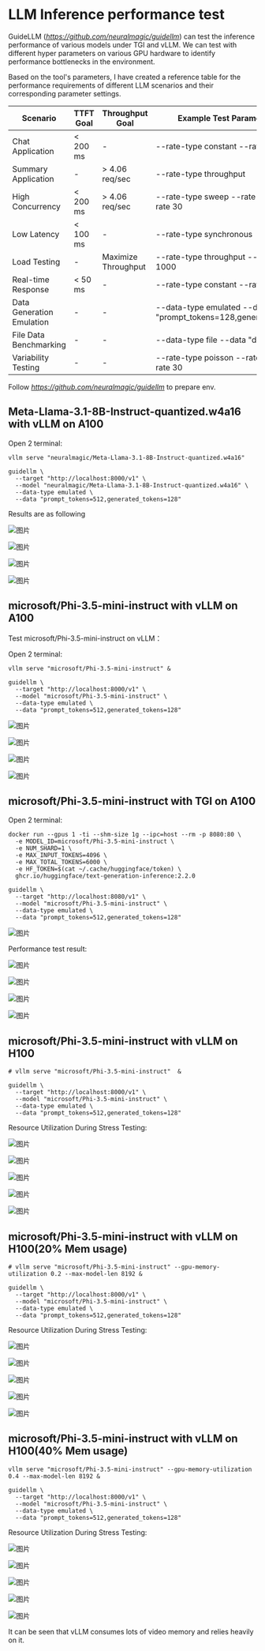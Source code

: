 # LLM Inference performance test

GuideLLM (*https://github.com/neuralmagic/guidellm*) can test the inference performance of various models under TGI and vLLM. We can test with different hyper parameters on various GPU hardware to identify performance bottlenecks in the environment.

Based on the tool's parameters, I have created a reference table for the performance requirements of different LLM scenarios and their corresponding parameter settings.

| Scenario                  | TTFT Goal | Throughput Goal      | Example Test  Parameter Settings                             |
| ------------------------- | --------- | -------------------- | ------------------------------------------------------------ |
| Chat Application          | <  200 ms | -                    | --rate-type  constant --rate 2.37                            |
| Summary Application       | -         | >  4.06 req/sec      | --rate-type  throughput                                      |
| High Concurrency          | <  200 ms | >  4.06 req/sec      | --rate-type  sweep --rate 10 --rate 20 --rate 30             |
| Low Latency               | <  100 ms | -                    | --rate-type  synchronous                                     |
| Load Testing              | -         | Maximize  Throughput | --rate-type  throughput --max-requests 1000                  |
| Real-time Response        | <  50 ms  | -                    | --rate-type  constant --rate 5                               |
| Data Generation Emulation | -         | -                    | --data-type  emulated --data "prompt_tokens=128,generated_tokens=128" |
| File Data Benchmarking    | -         | -                    | --data-type  file --data "data.txt"                          |
| Variability Testing       | -         | -                    | --rate-type  poisson --rate 10 --rate 20 --rate 30           |

Follow *https://github.com/neuralmagic/guidellm* to prepare env.

## Meta-Llama-3.1-8B-Instruct-quantized.w4a16 with vLLM on A100

Open 2 terminal:

```
vllm serve "neuralmagic/Meta-Llama-3.1-8B-Instruct-quantized.w4a16"
```

```
guidellm \
  --target "http://localhost:8000/v1" \
  --model "neuralmagic/Meta-Llama-3.1-8B-Instruct-quantized.w4a16" \
  --data-type emulated \
  --data "prompt_tokens=512,generated_tokens=128"
```

Results are as following

![图片](https://mmbiz.qpic.cn/mmbiz_png/akGXyic486nVDOHr5U1iaZpHkGUhpHh2Sd1Vf6AWBwX0BQnXiba5HLezmdVPCfajP6K6UjDV9BMAqS64U4DT9h2Kg/640?wx_fmt=png&from=appmsg&tp=webp&wxfrom=5&wx_lazy=1&wx_co=1)

![图片](https://mmbiz.qpic.cn/mmbiz_png/akGXyic486nVDOHr5U1iaZpHkGUhpHh2SdibPkae4mV5wQOzoaziaMLRh9Tb2xqSXZPYDyKf0BFq8wCPIrgUibtIyLQ/640?wx_fmt=png&from=appmsg&tp=webp&wxfrom=5&wx_lazy=1&wx_co=1)

![图片](https://mmbiz.qpic.cn/mmbiz_png/akGXyic486nVDOHr5U1iaZpHkGUhpHh2Sd6IA80u8ib0TIgtpWhhnXPRe6RzwDe1Az0JC1rIKovKiaMw2FerCBwr7Q/640?wx_fmt=png&from=appmsg&tp=webp&wxfrom=5&wx_lazy=1&wx_co=1)

![图片](https://mmbiz.qpic.cn/mmbiz_png/akGXyic486nVDOHr5U1iaZpHkGUhpHh2SdsicXq3nqZTagf5uWGW3kVm34BJN5BAWlGqdZgS8AvsmrsPZogz0IGKg/640?wx_fmt=png&from=appmsg&tp=webp&wxfrom=5&wx_lazy=1&wx_co=1)

## microsoft/Phi-3.5-mini-instruct with vLLM on A100

Test microsoft/Phi-3.5-mini-instruct on vLLM：

Open 2 terminal:

```
vllm serve "microsoft/Phi-3.5-mini-instruct" &
```

```
guidellm \
  --target "http://localhost:8000/v1" \
  --model "microsoft/Phi-3.5-mini-instruct" \
  --data-type emulated \
  --data "prompt_tokens=512,generated_tokens=128"
```

![图片](https://mmbiz.qpic.cn/mmbiz_png/akGXyic486nVDOHr5U1iaZpHkGUhpHh2Sd8QfK9HicibQGWOZPEZ3NBGMJMoribvClaSZSSZibR508AmlA14HbxvznOg/640?wx_fmt=png&from=appmsg&tp=webp&wxfrom=5&wx_lazy=1&wx_co=1)

![图片](https://mmbiz.qpic.cn/mmbiz_png/akGXyic486nVDOHr5U1iaZpHkGUhpHh2SdRxQnFhvDIr4kto8GaX5TicKB7SibrEJU0BRiac59KhiafD8Kc4JjbUGlsQ/640?wx_fmt=png&from=appmsg&tp=webp&wxfrom=5&wx_lazy=1&wx_co=1)

![图片](https://mmbiz.qpic.cn/mmbiz_png/akGXyic486nVDOHr5U1iaZpHkGUhpHh2Sdn9M1w2edyDiareXsa55bPHSa3COgvroH2ehuPEhLJmxOibqldbBTiapAQ/640?wx_fmt=png&from=appmsg&tp=webp&wxfrom=5&wx_lazy=1&wx_co=1)

![图片](https://mmbiz.qpic.cn/mmbiz_png/akGXyic486nVDOHr5U1iaZpHkGUhpHh2SdseM8AWebMF8heysLSkDV9H992D43cU9aHF6tn7UEULfAOWibYoUIhTw/640?wx_fmt=png&from=appmsg&tp=webp&wxfrom=5&wx_lazy=1&wx_co=1)

## microsoft/Phi-3.5-mini-instruct with TGI on A100

Open 2 terminal:

```
docker run --gpus 1 -ti --shm-size 1g --ipc=host --rm -p 8080:80 \
  -e MODEL_ID=microsoft/Phi-3.5-mini-instruct \
  -e NUM_SHARD=1 \
  -e MAX_INPUT_TOKENS=4096 \
  -e MAX_TOTAL_TOKENS=6000 \
  -e HF_TOKEN=$(cat ~/.cache/huggingface/token) \
  ghcr.io/huggingface/text-generation-inference:2.2.0
```

```
guidellm \
  --target "http://localhost:8080/v1" \
  --model "microsoft/Phi-3.5-mini-instruct" \
  --data-type emulated \
  --data "prompt_tokens=512,generated_tokens=128"
```

![图片](https://mmbiz.qpic.cn/mmbiz_png/akGXyic486nVgYe83BBuZRVeGk65Y0qcTjQ1hAyzPBYtWaxdLJ6oWqM7uOVMmuAaand3wZzQgoAP77QPL5pMeGg/640?wx_fmt=png&from=appmsg&tp=webp&wxfrom=5&wx_lazy=1&wx_co=1)

Performance test result:

![图片](https://mmbiz.qpic.cn/mmbiz_png/akGXyic486nVgYe83BBuZRVeGk65Y0qcTCvWno9roBb5VmUnCtwNsiaFrayE9GqJdhIYc9bAybjoBRjUutgF2wog/640?wx_fmt=png&from=appmsg&tp=webp&wxfrom=5&wx_lazy=1&wx_co=1)

![图片](https://mmbiz.qpic.cn/mmbiz_png/akGXyic486nVgYe83BBuZRVeGk65Y0qcTTvBScj6T7sTcB2CIdOZfYibltqDdQ8QsSSwpSYtia5xpQVZAj2xTMXVg/640?wx_fmt=png&from=appmsg&tp=webp&wxfrom=5&wx_lazy=1&wx_co=1)

![图片](https://mmbiz.qpic.cn/mmbiz_png/akGXyic486nVgYe83BBuZRVeGk65Y0qcTfpBPeRSAA6QKk7EIFSbKWJSTtS2uMlIDXufjXdRpns0F0I9ZMACP2w/640?wx_fmt=png&from=appmsg&tp=webp&wxfrom=5&wx_lazy=1&wx_co=1)

![图片](https://mmbiz.qpic.cn/mmbiz_png/akGXyic486nVgYe83BBuZRVeGk65Y0qcTibicZcNj1CkWlibjwxIAia5Io5osWBeMmLu6Z8uxbDnALTQEJ0q7kaXJ5A/640?wx_fmt=png&from=appmsg&tp=webp&wxfrom=5&wx_lazy=1&wx_co=1)

##  microsoft/Phi-3.5-mini-instruct with vLLM on H100

```
# vllm serve "microsoft/Phi-3.5-mini-instruct"  &
```

```
guidellm \
  --target "http://localhost:8000/v1" \
  --model "microsoft/Phi-3.5-mini-instruct" \
  --data-type emulated \
  --data "prompt_tokens=512,generated_tokens=128"
```

Resource Utilization During Stress Testing:

![图片](https://mmbiz.qpic.cn/mmbiz_png/akGXyic486nVgYe83BBuZRVeGk65Y0qcT9pyT4H3cCWEnIYfibfox7DkDibzbJxHlabkhNFK1UxxibdPXvWEiabt9Ew/640?wx_fmt=png&from=appmsg&tp=webp&wxfrom=5&wx_lazy=1&wx_co=1)

![图片](https://mmbiz.qpic.cn/mmbiz_png/akGXyic486nVgYe83BBuZRVeGk65Y0qcT8H8f5FlpxGAryTBOl7SN28TMib51UEB8OSFDDHoI9E3AicWohEco5kqg/640?wx_fmt=png&from=appmsg&tp=webp&wxfrom=5&wx_lazy=1&wx_co=1)

![图片](https://mmbiz.qpic.cn/mmbiz_png/akGXyic486nVgYe83BBuZRVeGk65Y0qcTzbYYx8qYQBNkrFeePDic0XDyfa6mhEwkpj0icSI8NcB5Ueib27MibhfIMg/640?wx_fmt=png&from=appmsg&tp=webp&wxfrom=5&wx_lazy=1&wx_co=1)

![图片](https://mmbiz.qpic.cn/mmbiz_png/akGXyic486nVgYe83BBuZRVeGk65Y0qcTwsY5wn2RCan1Qvj90J3c5Y6mNslIz3bL3Gy9d59XypXT7LaicPEoB1w/640?wx_fmt=png&from=appmsg&tp=webp&wxfrom=5&wx_lazy=1&wx_co=1)

![图片](https://mmbiz.qpic.cn/mmbiz_png/akGXyic486nVgYe83BBuZRVeGk65Y0qcT23OFZV7NAHUS7ochuyFkstYY1Aeia2L5Q1H5P9QxKrZYm53Kes4JA4A/640?wx_fmt=png&from=appmsg&tp=webp&wxfrom=5&wx_lazy=1&wx_co=1)



## microsoft/Phi-3.5-mini-instruct with vLLM on H100(20% Mem usage)

```
# vllm serve "microsoft/Phi-3.5-mini-instruct" --gpu-memory-utilization 0.2 --max-model-len 8192 &
```

```
guidellm \
  --target "http://localhost:8000/v1" \
  --model "microsoft/Phi-3.5-mini-instruct" \
  --data-type emulated \
  --data "prompt_tokens=512,generated_tokens=128"
```

Resource Utilization During Stress Testing:

![图片](https://mmbiz.qpic.cn/mmbiz_png/akGXyic486nVgYe83BBuZRVeGk65Y0qcT32CJojDHePxCrwh6A6wibKqBZUtJfJ1bAKD08zsWXFa04p1DFJ3NMMw/640?wx_fmt=png&from=appmsg&tp=webp&wxfrom=5&wx_lazy=1&wx_co=1)

![图片](https://mmbiz.qpic.cn/mmbiz_png/akGXyic486nVgYe83BBuZRVeGk65Y0qcTicxP04eKbGG630aLBrL6AXl0yXMrajwNz7mcRdTwRJLWFATWdNoWfqw/640?wx_fmt=png&from=appmsg&tp=webp&wxfrom=5&wx_lazy=1&wx_co=1)

![图片](https://mmbiz.qpic.cn/mmbiz_png/akGXyic486nVgYe83BBuZRVeGk65Y0qcTqHD6jpUNRf7aQ2LFK9qZEJqQwiaHZv5vTXVwnibTxJiaNX0ZgTD7J93Ow/640?wx_fmt=png&from=appmsg&tp=webp&wxfrom=5&wx_lazy=1&wx_co=1)

![图片](https://mmbiz.qpic.cn/mmbiz_png/akGXyic486nVgYe83BBuZRVeGk65Y0qcT4MfmJib6QPU17T03gABlJnNDQmKOsDZBsnfYiccRWyTWh2z6QgN7PTMQ/640?wx_fmt=png&from=appmsg&tp=webp&wxfrom=5&wx_lazy=1&wx_co=1)

![图片](https://mmbiz.qpic.cn/mmbiz_png/akGXyic486nVgYe83BBuZRVeGk65Y0qcT1eyyDA7r9ItCNc2JhhzDsE6fSkXhrVeic9YTicN87C0xHGRGUNeGwFIA/640?wx_fmt=png&from=appmsg&tp=webp&wxfrom=5&wx_lazy=1&wx_co=1)

## microsoft/Phi-3.5-mini-instruct with vLLM on H100(40% Mem usage)

```
vllm serve "microsoft/Phi-3.5-mini-instruct" --gpu-memory-utilization 0.4 --max-model-len 8192 &
```

```
guidellm \
  --target "http://localhost:8000/v1" \
  --model "microsoft/Phi-3.5-mini-instruct" \
  --data-type emulated \
  --data "prompt_tokens=512,generated_tokens=128"
```

Resource Utilization During Stress Testing:

![图片](https://mmbiz.qpic.cn/mmbiz_png/akGXyic486nWRqa8ZBBDsLVNyfZ3rI0BXESa6IjQtHwMcGcFySHQPUx4KApGceFQPDeDOqIhsDTYJrTumYuibFtg/640?wx_fmt=png&from=appmsg&tp=webp&wxfrom=5&wx_lazy=1&wx_co=1)

![图片](https://mmbiz.qpic.cn/mmbiz_png/akGXyic486nWRqa8ZBBDsLVNyfZ3rI0BXSDNgciaZvSttdJ5a60qRA2ufqrJz48CZmeU2wzZ5OxeArEK7PKb5AIw/640?wx_fmt=png&from=appmsg&tp=webp&wxfrom=5&wx_lazy=1&wx_co=1)

![图片](https://mmbiz.qpic.cn/mmbiz_png/akGXyic486nWRqa8ZBBDsLVNyfZ3rI0BXebU33bLF6FapTLP4Ujc5E5K87qpxOotos2icEtgtP93t8WqhcoxAuUQ/640?wx_fmt=png&from=appmsg&tp=webp&wxfrom=5&wx_lazy=1&wx_co=1)

![图片](https://mmbiz.qpic.cn/mmbiz_png/akGXyic486nWRqa8ZBBDsLVNyfZ3rI0BXbPt5fmFyW2MzXBviaALHU07IKZPhpHcvnt9pZSmu5jYAWCqqA5WRcIw/640?wx_fmt=png&from=appmsg&tp=webp&wxfrom=5&wx_lazy=1&wx_co=1)

![图片](https://mmbiz.qpic.cn/mmbiz_png/akGXyic486nWRqa8ZBBDsLVNyfZ3rI0BXSCvcwwFUSMdgziabqftdRse9AGOw8C3tWyic1dtEznc53uVdqRSiaTxEw/640?wx_fmt=png&from=appmsg&tp=webp&wxfrom=5&wx_lazy=1&wx_co=1)

It can be seen that vLLM  consumes lots of video memory and relies heavily on it. 
